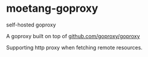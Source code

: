 # moetang-goproxy
self-hosted goproxy

A goproxy built on top of [github.com/goproxy/goproxy](https://github.com/goproxy/goproxy)

Supporting http proxy when fetching remote resources.
